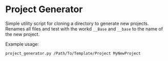 # Project Generator

Simple utility script for cloning a directory to generate new projects. Renames all files and test with the workd `__Base` and `__base` to the name of the new project.

Example usage:
```zsh
project_generator.py /Path/To/Template/Project MyNewProject
```
